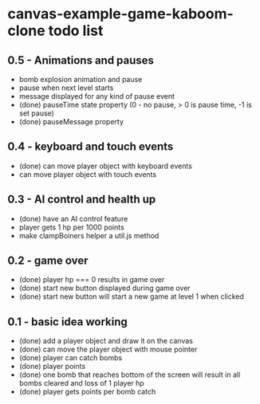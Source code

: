 # canvas-example-game-kaboom-clone todo list

## 0.5 - Animations and pauses
* bomb explosion animation and pause
* pause when next level starts
* message displayed for any kind of pause event
* (done) pauseTime state property (0 - no pause, > 0 is pause time, -1 is set pause)
* (done) pauseMessage property

## 0.4 - keyboard and touch events
* (done) can move player object with keyboard events
* can move player object with touch events

## 0.3 - AI control and health up
* (done) have an AI control feature
* player gets 1 hp per 1000 points
* make clampBoiners helper a util.js method

## 0.2 - game over
* (done) player hp === 0 results in game over
* (done) start new button displayed during game over
* (done) start new button will start a new game at level 1 when clicked

## 0.1 - basic idea working
* (done) add a player object and draw it on the canvas
* (done) can move the player object with mouse pointer
* (done) player can catch bombs
* (done) player points
* (done) one bomb that reaches bottom of the screen will result in all bombs cleared and loss of 1 player hp
* (done) player gets points per bomb catch
